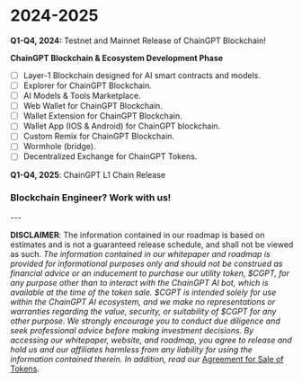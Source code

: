 # 2024-2025

**Q1-Q4, 2024:** Testnet and Mainnet Release of ChainGPT Blockchain!

**ChainGPT Blockchain & Ecosystem Development Phase**

* [ ] Layer-1 Blockchain designed for AI smart contracts and models.
* [ ] Explorer for ChainGPT Blockchain.
* [ ] AI Models & Tools Marketplace.
* [ ] Web Wallet for ChainGPT Blockchain.
* [ ] Wallet Extension for ChainGPT Blockchain.
* [ ] Wallet App (IOS & Android) for ChainGPT blockchain.
* [ ] Custom Remix for ChainGPT Blockchain.
* [ ] Wormhole (bridge).
* [ ] Decentralized Exchange for ChainGPT Tokens.

**Q1-Q4, 2025**: ChainGPT L1 Chain Release

### Blockchain Engineer? Work with us!

\---

**DISCLAIMER**: The information contained in our roadmap is based on estimates and is not a guaranteed release schedule, and shall not be viewed as such. _The information contained in our whitepaper and roadmap is provided for informational purposes only and should not be construed as financial advice or an inducement to purchase our utility token, $CGPT, for any purpose other than to interact with the ChainGPT AI bot, which is available at the time of the token sale. $CGPT is intended solely for use within the ChainGPT AI ecosystem, and we make no representations or warranties regarding the value, security, or suitability of $CGPT for any other purpose. We strongly encourage you to conduct due diligence and seek professional advice before making investment decisions. By accessing our whitepaper, website, and roadmap, you agree to release and hold us and our affiliates harmless from any liability for using the information contained therein.  In addition, read our_ [Agreement for Sale of Tokens](https://www.chaingpt.org/licences).
